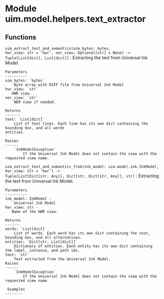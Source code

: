 Module uim.model.helpers.text_extractor
=======================================

Functions
---------

    
`uim_extract_text_and_semantics(uim_bytes: bytes, hwr_view: str = 'hwr', ner_view: Optional[str] = None) ‑> Tuple[List[dict], List[dict]]`
:   Extracting the text from Universal Ink Model.
    
    Parameters
    ----------
    uim_bytes: `bytes`
        Byte array with RIFF file from Universal Ink Model
    hwr_view: `str`
       HWR view.
    ner_view: `str`
        NER view if needed.
    
    Returns
    -------
    text: `List[dict]`
        List of text lines. Each line has its own dict containing the  bounding box, and all words
    entities.
    
    Raises
    ------
        `InkModelException`
            If the Universal Ink Model does not contain the view with the requested view name.

    
`uim_extract_text_and_semantics_from(ink_model: uim.model.ink.InkModel, hwr_view: str = 'hwr') ‑> Tuple[List[Dict[str, Any]], Dict[str, Dict[str, Any]], str]`
:   Extracting the text from Universal Ink Model.
    
    Parameters
    ----------
    ink_model: InkModel -
        Universal Ink Model
    hwr_view: str -
       Name of the HWR view.
    
    Returns
    -------
    words: `List[dict]`
        List of words. Each word has its own dict containing the text, bounding box, and all alternatives.
    entities: `Dict[str, List[dict]]`
        Dictionary of entities. Each entity has its own dict containing the label, instance, and path ids.
    text: `str`
        Text extracted from the Universal Ink Model.
    Raises
    ------
        `InkModelException`
            If the Universal Ink Model does not contain the view with the requested view name.
    
     Examples
    --------